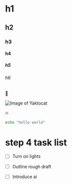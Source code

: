 # h1
## h2
### h3
#### h4
##### h5
###### h6

🚀

![Image of Yaktocat](https://octodex.github.com/images/yaktocat.png)

🔥

```bash
echo "hello world"
```
# step 4 task list

- [ ] Turn on lights
- [ ] Outline rough draft
- [ ] Introduce ai

